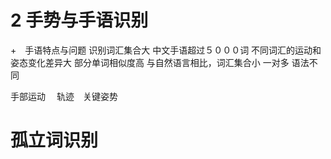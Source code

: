 # 2 手势与手语识别

+　手语特点与问题
	识别词汇集合大
		中文手语超过５０００词
		不同词汇的运动和姿态变化差异大
		部分单词相似度高
		与自然语言相比，词汇集合小
			一对多
		语法不同

手部运动　
轨迹　关键姿势

# 孤立词识别
